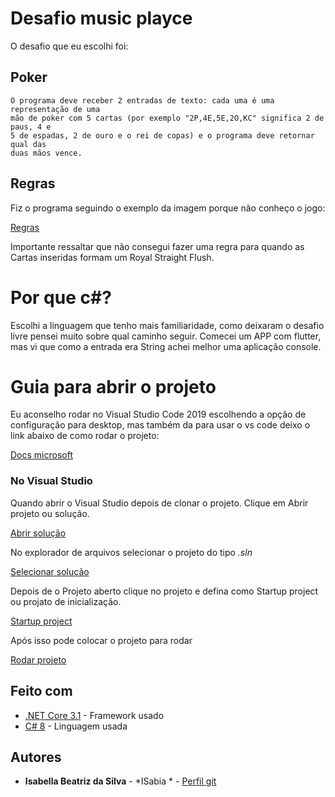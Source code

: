 # Desafio music playce

O desafio que eu escolhi foi:

## Poker

```
O programa deve receber 2 entradas de texto: cada uma é uma representação de uma
mão de poker com 5 cartas (por exemplo "2P,4E,5E,2O,KC" significa 2 de paus, 4 e 
5 de espadas, 2 de ouro e o rei de copas) e o programa deve retornar qual das
duas mãos vence.
```
## Regras

Fiz o programa seguindo o exemplo da imagem porque não conheço o jogo:

[Regras](Screenshots/RodarProjetoPNG.PNG)

Importante ressaltar que não consegui fazer uma regra para quando as Cartas inseridas formam um Royal Straight Flush.

# Por que c#?

Escolhi a linguagem que tenho mais familiaridade, como deixaram o desafio livre pensei muito sobre qual caminho seguir. Comecei um APP com flutter, mas vi que como a entrada era String achei melhor uma aplicação console.

# Guia para abrir o projeto

Eu aconselho rodar no Visual Studio Code 2019 escolhendo a opção de configuração para desktop, mas também da para usar o vs code deixo o link abaixo de como rodar o projeto:

[Docs microsoft](https://docs.microsoft.com/pt-br/dotnet/core/tutorials/with-visual-studio-code)

### No Visual Studio

Quando abrir o Visual Studio depois de clonar o projeto. Clique em Abrir projeto ou solução.

[Abrir solução](Screenshots/AbrirProjeto.PNG)

No explorador de arquivos selecionar o projeto do tipo *.sln*

[Selecionar solução](Screenshots/Solution.PNG)

Depois de o Projeto aberto clique no projeto e defina como Startup project ou projato de inicialização.

[Startup project](Screenshots/GerenciadorDeSolucao.PNG)

Após isso pode colocar o projeto para rodar

[Rodar projeto](Screenshots/RodarProjetoPNG.PNG)


## Feito com

* [.NET Core 3.1](https://docs.microsoft.com/pt-br/dotnet/core/) - Framework usado
* [C# 8](https://docs.microsoft.com/pt-br/dotnet/csharp/) - Linguagem usada

## Autores

* **Isabella Beatriz da Silva** - *ISabia * - [Perfil git](https://github.com/isabia)
